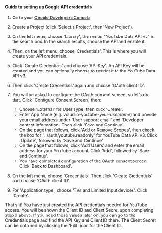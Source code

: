 #### Guide to setting up Google API credentials

1. Go to your [Google Developers Console](https://console.developers.google.com)

2. Create a Project (click 'Select a Project', then 'New Project').

3. On the left menu, choose 'Library', then enter "YouTube Data API v3" in the search box. In the search results, choose the API and enable it.

4. Then, on the left menu, choose 'Credentials'. This is where you will create your API credentials.

5. Click 'Create Credentials' and choose 'API Key'. An API Key will be created and you can optionally choose to restrict it to the YouTube Data API v3.

6. Then click 'Create Credentials' again and choose 'OAuth client ID'.

7. You will be asked to configure the OAuth consent screen, so let’s do that. Click 'Configure Consent Screen', then:

    - Choose 'External' for User Type, then click 'Create'.
    - Enter App Name (e.g. volumio-youtube-*your-username*) and provide your email address under 'User support email' and 'Developer contact information'. Then click 'Save and Continue'.
    - On the page that follows, click 'Add or Remove Scopes', then check the box for '.../auth/youtube.readonly' for YouTube Data API v3. Click 'Update', followed by 'Save and Continue'.
    - On the page that follows, click 'Add Users' and enter the email address for your YouTube account. Click 'Add', followed by 'Save and Continue'.
    - You have completed configuration of the OAuth consent screen. Click 'Back to Dashboard'.

8. On the left menu, choose 'Credentials'. Then click 'Create Credentials' and choose 'OAuth client ID'.

9. For 'Application type', choose 'TVs and Limited Input devices'. Click 'Create'.

That's it! You have just created the API credentials needed for YouTube access. You will be shown the Client ID and Client Secret upon completing step 9 above. If you need these values later on, you can go to the Credentials page and find the API Key and Client ID there. The Client Secret can be obtained by clicking the 'Edit' icon for the Client ID.